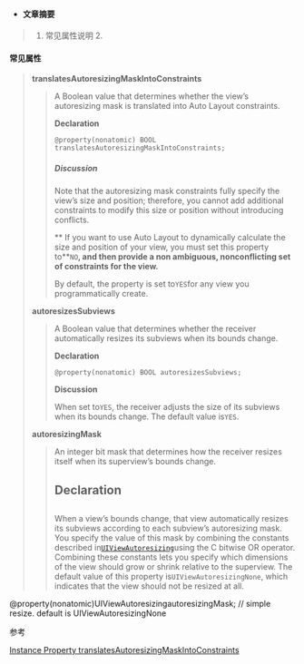 * #### **文章摘要**

> 1. 常见属性说明
>    2.

#### 常见属性

> **translatesAutoresizingMaskIntoConstraints**
>
> > A Boolean value that determines whether the view’s autoresizing mask is translated into Auto Layout constraints.
> >
> > **Declaration**
> >
> > ```
> > @property(nonatomic) BOOL translatesAutoresizingMaskIntoConstraints;
> > ```
> >
> > ##### Discussion
> >
> > Note that the autoresizing mask constraints fully specify the view’s size and position; therefore, you cannot add additional constraints to modify this size or position without introducing conflicts.
> >
> > ** If you want to use Auto Layout to dynamically calculate the size and position of your view, you must set this property to**`NO`**, and then provide a non ambiguous, nonconflicting set of constraints for the view.**
> >
> > By default, the property is set to`YES`for any view you programmatically create.
>
> **autoresizesSubviews**
>
> > A Boolean value that determines whether the receiver automatically resizes its subviews when its bounds change.
> >
> > **Declaration**
> >
> > ```
> > @property(nonatomic) BOOL autoresizesSubviews;
> > ```
> >
> > **Discussion**
> >
> > When set to`YES`, the receiver adjusts the size of its subviews when its bounds change. The default value is`YES`.
>
> **autoresizingMask**
>
> > An integer bit mask that determines how the receiver resizes itself when its superview’s bounds change.
> >
> > ## Declaration
> >
> > ## 
> >
> > When a view’s bounds change, that view automatically resizes its subviews according to each subview’s autoresizing mask. You specify the value of this mask by combining the constants described in[`UIViewAutoresizing`](https://developer.apple.com/documentation/uikit/uiviewautoresizing?language=objc)using the C bitwise OR operator. Combining these constants lets you specify which dimensions of the view should grow or shrink relative to the superview. The default value of this property is`UIViewAutoresizingNone`, which indicates that the view should not be resized at all.

@property\(nonatomic\)UIViewAutoresizingautoresizingMask; // simple resize. default is UIViewAutoresizingNone

参考

[Instance Property translatesAutoresizingMaskIntoConstraints](https://developer.apple.com/documentation/uikit/uiview/1622572-translatesautoresizingmaskintoco?language=objc)

